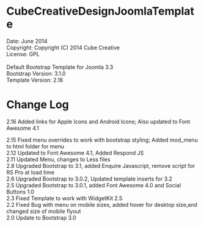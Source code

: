 CubeCreativeDesignJoomlaTemplate
================================
Date:	June 2014 <br>
Copyright:	Copyright (C) 2014 Cube Creative <br>
License:	GPL <br> <br>
Default Bootstrap Template for Joomla 3.3 <br>
Bootstrap Version:	3.1.0 <br>
Template Version:	2.16 <br>

Change Log
=================================
2.16 Added links for Apple Icons and Android Icons; Also updated to Font Awesome 4.1 <br>

2.15 Fixed menu overrides to work with bootstrap styling; Added mod_menu to html folder for menu <br>
2.12 Updated to Font Awesome 4.1, Added Respond JS <br>
2.11 Updated Menu, changes to Less files <br>
2.8  Upgraded Bootstrap to 3.1, added Enquire Javascript, remove script for RS Pro at load time <br>
2.6  Upgraded Bootstrap to 3.0.2, Updated template inserts for 3.2 <br>
2.5  Upgraded Bootstrap to 3.0.1, added Font Awesome 4.0 and Social Buttons 1.0 <br>
2.3  Fixed Template to work with WidgetKit 2.5 <br>
2.2  Fixed Bug with menu on mobile sizes, added hover for desktop size,and changed size of mobile flyout <br>
2.0  Update to Bootstrap 3.0 <br>
